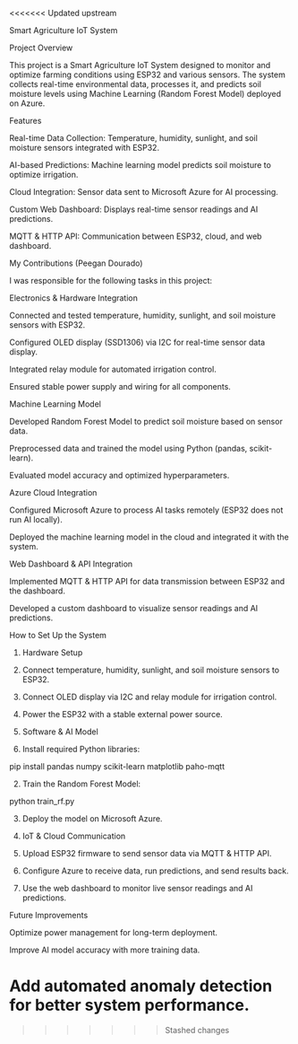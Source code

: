 <<<<<<< Updated upstream


Smart Agriculture IoT System

Project Overview

This project is a Smart Agriculture IoT System designed to monitor and optimize farming conditions using ESP32 and various sensors. The system collects real-time environmental data, processes it, and predicts soil moisture levels using Machine Learning (Random Forest Model) deployed on Azure.

Features

Real-time Data Collection: Temperature, humidity, sunlight, and soil moisture sensors integrated with ESP32.

AI-based Predictions: Machine learning model predicts soil moisture to optimize irrigation.

Cloud Integration: Sensor data sent to Microsoft Azure for AI processing.

Custom Web Dashboard: Displays real-time sensor readings and AI predictions.

MQTT & HTTP API: Communication between ESP32, cloud, and web dashboard.


My Contributions (Peegan Dourado)

I was responsible for the following tasks in this project:

Electronics & Hardware Integration

Connected and tested temperature, humidity, sunlight, and soil moisture sensors with ESP32.

Configured OLED display (SSD1306) via I2C for real-time sensor data display.

Integrated relay module for automated irrigation control.

Ensured stable power supply and wiring for all components.


Machine Learning Model

Developed Random Forest Model to predict soil moisture based on sensor data.

Preprocessed data and trained the model using Python (pandas, scikit-learn).

Evaluated model accuracy and optimized hyperparameters.


Azure Cloud Integration

Configured Microsoft Azure to process AI tasks remotely (ESP32 does not run AI locally).

Deployed the machine learning model in the cloud and integrated it with the system.


Web Dashboard & API Integration

Implemented MQTT & HTTP API for data transmission between ESP32 and the dashboard.

Developed a custom dashboard to visualize sensor readings and AI predictions.



How to Set Up the System

1. Hardware Setup

1. Connect temperature, humidity, sunlight, and soil moisture sensors to ESP32.


2. Connect OLED display via I2C and relay module for irrigation control.


3. Power the ESP32 with a stable external power source.



2. Software & AI Model

1. Install required Python libraries:

pip install pandas numpy scikit-learn matplotlib paho-mqtt


2. Train the Random Forest Model:

python train_rf.py


3. Deploy the model on Microsoft Azure.



3. IoT & Cloud Communication

1. Upload ESP32 firmware to send sensor data via MQTT & HTTP API.


2. Configure Azure to receive data, run predictions, and send results back.


3. Use the web dashboard to monitor live sensor readings and AI predictions.



Future Improvements

Optimize power management for long-term deployment.

Improve AI model accuracy with more training data.

Add automated anomaly detection for better system performance.
=======
>>>>>>> Stashed changes
